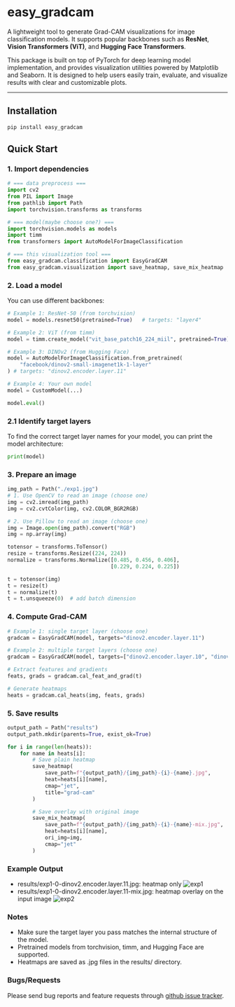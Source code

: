 # easy_gradcam

A lightweight tool to generate Grad-CAM visualizations for image classification models.
It supports popular backbones such as **ResNet**, **Vision Transformers (ViT)**, and **Hugging Face Transformers**.

This package is built on top of PyTorch for deep learning model implementation, 
and provides visualization utilities powered by Matplotlib and Seaborn. 
It is designed to help users easily train, evaluate, and visualize results 
with clear and customizable plots.

---

## Installation

```bash
pip install easy_gradcam
```

## Quick Start

### 1. Import dependencies
```python
# === data preprocess === 
import cv2
from PIL import Image
from pathlib import Path
import torchvision.transforms as transforms

# === model(maybe choose one?) ===
import torchvision.models as models
import timm
from transformers import AutoModelForImageClassification

# === this visualization tool ===
from easy_gradcam.classification import EasyGradCAM
from easy_gradcam.visualization import save_heatmap, save_mix_heatmap
```

### 2. Load a model
You can use different backbones:
```python
# Example 1: ResNet-50 (from torchvision)
model = models.resnet50(pretrained=True)   # targets: "layer4"

# Example 2: ViT (from timm)
model = timm.create_model("vit_base_patch16_224_miil", pretrained=True)   # targets: "blocks.10"

# Example 3: DINOv2 (from Hugging Face)
model = AutoModelForImageClassification.from_pretrained(
    "facebook/dinov2-small-imagenet1k-1-layer"
) # targets: "dinov2.encoder.layer.11"

# Example 4: Your own model
model = CustomModel(...)

model.eval()
```

### 2.1 Identify target layers
To find the correct target layer names for your model, you can print the model architecture:
```python
print(model)
```

### 3. Prepare an image
```python
img_path = Path("./exp1.jpg")
# 1. Use OpenCV to read an image (choose one)
img = cv2.imread(img_path)
img = cv2.cvtColor(img, cv2.COLOR_BGR2RGB)

# 2. Use Pillow to read an image (choose one)
img = Image.open(img_path).convert("RGB")
img = np.array(img)

totensor = transforms.ToTensor()
resize = transforms.Resize((224, 224))
normalize = transforms.Normalize([0.485, 0.456, 0.406],
                                 [0.229, 0.224, 0.225])

t = totensor(img)
t = resize(t)
t = normalize(t)
t = t.unsqueeze(0)  # add batch dimension

```

### 4. Compute Grad-CAM
```python
# Example 1: single target layer (choose one)
gradcam = EasyGradCAM(model, targets="dinov2.encoder.layer.11")

# Example 2: multiple target layers (choose one)
gradcam = EasyGradCAM(model, targets=["dinov2.encoder.layer.10", "dinov2.encoder.layer.11"])  

# Extract features and gradients
feats, grads = gradcam.cal_feat_and_grad(t)

# Generate heatmaps
heats = gradcam.cal_heats(img, feats, grads)
```

### 5. Save results
```python
output_path = Path("results")
output_path.mkdir(parents=True, exist_ok=True)

for i in range(len(heats)):
    for name in heats[i]:
        # Save plain heatmap
        save_heatmap(
            save_path=f"{output_path}/{img_path}-{i}-{name}.jpg",
            heat=heats[i][name],
            cmap="jet",
            title="grad-cam"
        )

        # Save overlay with original image
        save_mix_heatmap(
            save_path=f"{output_path}/{img_path}-{i}-{name}-mix.jpg",
            heat=heats[i][name],
            ori_img=img,
            cmap="jet"
        )

```


### Example Output
- results/exp1-0-dinov2.encoder.layer.11.jpg: heatmap only
![exp1](https://hackmd.io/_uploads/By8uHLWjeg.jpg)
- results/exp1-0-dinov2.encoder.layer.11-mix.jpg: heatmap overlay on the input image
![exp2](https://hackmd.io/_uploads/SkYOBLZiee.jpg)


### Notes
* Make sure the target layer you pass matches the internal structure of the model.
* Pretrained models from torchvision, timm, and Hugging Face are supported.
* Heatmaps are saved as .jpg files in the results/ directory.


### Bugs/Requests
Please send bug reports and feature requests through [github issue tracker](https://github.com/breeze0305/easy_gradcam/issues).